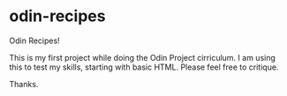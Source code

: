 # odin-recipes
Odin Recipes!

This is my first project while doing the Odin Project cirriculum. I am using this to test my skills, starting with basic HTML.  Please feel free to critique.

Thanks.